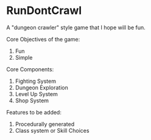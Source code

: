 # RunDontCrawl
A "dungeon crawler" style game that I hope will be fun.

Core Objectives of the game:
  1) Fun
  2) Simple

Core Components:
  1) Fighting System
  2) Dungeon Exploration
  3) Level Up System
  4) Shop System

Features to be added:
  1) Procedurally generated
  2) Class system or Skill Choices
